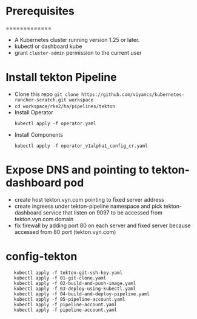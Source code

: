 # Prerequisites
=============
- A Kubernetes cluster running version 1.25 or later.
- kubectl or dashboard kube
- grant ```cluster-admin``` permission to the current user

Install tekton Pipeline
============
- Clone this repo ```git clone https://github.com/viyancs/kubernetes-rancher-scratch.git workspace```
- ```cd workspace/rke2/ha/pipelines/tekton```
- Install Operator
    ```
    kubectl apply -f operator.yaml
    ```
- Install Components
    ```
    kubectl apply -f operator_v1alpha1_config_cr.yaml
    ```


Expose DNS and pointing to tekton-dashboard pod
================
- create host tekton.vyn.com pointing to fixed server address
- create ingreess under tekton-pipeline namespace and pick tekton-dashboard service that listen on 9097 to be accessed from tekton.vyn.com domain
- fix firewall by adding port 80 on each server and fixed server because accessed from 80 port (tekton.vyn.com) 

config-tekton
============
 ```
    kubectl apply -f tekton-git-ssh-key.yaml
    kubectl apply -f 01-git-clone.yaml
    kubectl apply -f 02-build-and-push-image.yaml
    kubectl apply -f 03-deploy-using-kubectl.yaml
    kubectl apply -f 04-build-and-deploy-pipeline.yaml
    kubectl apply -f 05-pipeline-account.yaml
    kubectl apply -f pipeline-account.yaml
    kubectl apply -f pipeline-account.yaml
```
